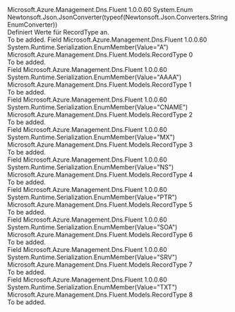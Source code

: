 <Type Name="RecordType" FullName="Microsoft.Azure.Management.Dns.Fluent.Models.RecordType">
  <TypeSignature Language="C#" Value="public enum RecordType" />
  <TypeSignature Language="ILAsm" Value=".class public auto ansi sealed RecordType extends System.Enum" />
  <TypeSignature Language="DocId" Value="T:Microsoft.Azure.Management.Dns.Fluent.Models.RecordType" />
  <TypeSignature Language="VB.NET" Value="Public Enum RecordType" />
  <TypeSignature Language="F#" Value="type RecordType = " />
  <AssemblyInfo>
    <AssemblyName>Microsoft.Azure.Management.Dns.Fluent</AssemblyName>
    <AssemblyVersion>1.0.0.60</AssemblyVersion>
  </AssemblyInfo>
  <Base>
    <BaseTypeName>System.Enum</BaseTypeName>
  </Base>
  <Attributes>
    <Attribute>
      <AttributeName>Newtonsoft.Json.JsonConverter(typeof(Newtonsoft.Json.Converters.StringEnumConverter))</AttributeName>
    </Attribute>
  </Attributes>
  <Docs>
    <summary>
            Definiert Werte für RecordType an.
            </summary>
    <remarks>To be added.</remarks>
  </Docs>
  <Members>
    <Member MemberName="A">
      <MemberSignature Language="C#" Value="A" />
      <MemberSignature Language="ILAsm" Value=".field public static literal valuetype Microsoft.Azure.Management.Dns.Fluent.Models.RecordType A = int32(0)" />
      <MemberSignature Language="DocId" Value="F:Microsoft.Azure.Management.Dns.Fluent.Models.RecordType.A" />
      <MemberSignature Language="VB.NET" Value="A" />
      <MemberSignature Language="F#" Value="A = 0" Usage="Microsoft.Azure.Management.Dns.Fluent.Models.RecordType.A" />
      <MemberType>Field</MemberType>
      <AssemblyInfo>
        <AssemblyName>Microsoft.Azure.Management.Dns.Fluent</AssemblyName>
        <AssemblyVersion>1.0.0.60</AssemblyVersion>
      </AssemblyInfo>
      <Attributes>
        <Attribute>
          <AttributeName>System.Runtime.Serialization.EnumMember(Value="A")</AttributeName>
        </Attribute>
      </Attributes>
      <ReturnValue>
        <ReturnType>Microsoft.Azure.Management.Dns.Fluent.Models.RecordType</ReturnType>
      </ReturnValue>
      <MemberValue>0</MemberValue>
      <Docs>
        <summary>To be added.</summary>
      </Docs>
    </Member>
    <Member MemberName="AAAA">
      <MemberSignature Language="C#" Value="AAAA" />
      <MemberSignature Language="ILAsm" Value=".field public static literal valuetype Microsoft.Azure.Management.Dns.Fluent.Models.RecordType AAAA = int32(1)" />
      <MemberSignature Language="DocId" Value="F:Microsoft.Azure.Management.Dns.Fluent.Models.RecordType.AAAA" />
      <MemberSignature Language="VB.NET" Value="AAAA" />
      <MemberSignature Language="F#" Value="AAAA = 1" Usage="Microsoft.Azure.Management.Dns.Fluent.Models.RecordType.AAAA" />
      <MemberType>Field</MemberType>
      <AssemblyInfo>
        <AssemblyName>Microsoft.Azure.Management.Dns.Fluent</AssemblyName>
        <AssemblyVersion>1.0.0.60</AssemblyVersion>
      </AssemblyInfo>
      <Attributes>
        <Attribute>
          <AttributeName>System.Runtime.Serialization.EnumMember(Value="AAAA")</AttributeName>
        </Attribute>
      </Attributes>
      <ReturnValue>
        <ReturnType>Microsoft.Azure.Management.Dns.Fluent.Models.RecordType</ReturnType>
      </ReturnValue>
      <MemberValue>1</MemberValue>
      <Docs>
        <summary>To be added.</summary>
      </Docs>
    </Member>
    <Member MemberName="CNAME">
      <MemberSignature Language="C#" Value="CNAME" />
      <MemberSignature Language="ILAsm" Value=".field public static literal valuetype Microsoft.Azure.Management.Dns.Fluent.Models.RecordType CNAME = int32(2)" />
      <MemberSignature Language="DocId" Value="F:Microsoft.Azure.Management.Dns.Fluent.Models.RecordType.CNAME" />
      <MemberSignature Language="VB.NET" Value="CNAME" />
      <MemberSignature Language="F#" Value="CNAME = 2" Usage="Microsoft.Azure.Management.Dns.Fluent.Models.RecordType.CNAME" />
      <MemberType>Field</MemberType>
      <AssemblyInfo>
        <AssemblyName>Microsoft.Azure.Management.Dns.Fluent</AssemblyName>
        <AssemblyVersion>1.0.0.60</AssemblyVersion>
      </AssemblyInfo>
      <Attributes>
        <Attribute>
          <AttributeName>System.Runtime.Serialization.EnumMember(Value="CNAME")</AttributeName>
        </Attribute>
      </Attributes>
      <ReturnValue>
        <ReturnType>Microsoft.Azure.Management.Dns.Fluent.Models.RecordType</ReturnType>
      </ReturnValue>
      <MemberValue>2</MemberValue>
      <Docs>
        <summary>To be added.</summary>
      </Docs>
    </Member>
    <Member MemberName="MX">
      <MemberSignature Language="C#" Value="MX" />
      <MemberSignature Language="ILAsm" Value=".field public static literal valuetype Microsoft.Azure.Management.Dns.Fluent.Models.RecordType MX = int32(3)" />
      <MemberSignature Language="DocId" Value="F:Microsoft.Azure.Management.Dns.Fluent.Models.RecordType.MX" />
      <MemberSignature Language="VB.NET" Value="MX" />
      <MemberSignature Language="F#" Value="MX = 3" Usage="Microsoft.Azure.Management.Dns.Fluent.Models.RecordType.MX" />
      <MemberType>Field</MemberType>
      <AssemblyInfo>
        <AssemblyName>Microsoft.Azure.Management.Dns.Fluent</AssemblyName>
        <AssemblyVersion>1.0.0.60</AssemblyVersion>
      </AssemblyInfo>
      <Attributes>
        <Attribute>
          <AttributeName>System.Runtime.Serialization.EnumMember(Value="MX")</AttributeName>
        </Attribute>
      </Attributes>
      <ReturnValue>
        <ReturnType>Microsoft.Azure.Management.Dns.Fluent.Models.RecordType</ReturnType>
      </ReturnValue>
      <MemberValue>3</MemberValue>
      <Docs>
        <summary>To be added.</summary>
      </Docs>
    </Member>
    <Member MemberName="NS">
      <MemberSignature Language="C#" Value="NS" />
      <MemberSignature Language="ILAsm" Value=".field public static literal valuetype Microsoft.Azure.Management.Dns.Fluent.Models.RecordType NS = int32(4)" />
      <MemberSignature Language="DocId" Value="F:Microsoft.Azure.Management.Dns.Fluent.Models.RecordType.NS" />
      <MemberSignature Language="VB.NET" Value="NS" />
      <MemberSignature Language="F#" Value="NS = 4" Usage="Microsoft.Azure.Management.Dns.Fluent.Models.RecordType.NS" />
      <MemberType>Field</MemberType>
      <AssemblyInfo>
        <AssemblyName>Microsoft.Azure.Management.Dns.Fluent</AssemblyName>
        <AssemblyVersion>1.0.0.60</AssemblyVersion>
      </AssemblyInfo>
      <Attributes>
        <Attribute>
          <AttributeName>System.Runtime.Serialization.EnumMember(Value="NS")</AttributeName>
        </Attribute>
      </Attributes>
      <ReturnValue>
        <ReturnType>Microsoft.Azure.Management.Dns.Fluent.Models.RecordType</ReturnType>
      </ReturnValue>
      <MemberValue>4</MemberValue>
      <Docs>
        <summary>To be added.</summary>
      </Docs>
    </Member>
    <Member MemberName="PTR">
      <MemberSignature Language="C#" Value="PTR" />
      <MemberSignature Language="ILAsm" Value=".field public static literal valuetype Microsoft.Azure.Management.Dns.Fluent.Models.RecordType PTR = int32(5)" />
      <MemberSignature Language="DocId" Value="F:Microsoft.Azure.Management.Dns.Fluent.Models.RecordType.PTR" />
      <MemberSignature Language="VB.NET" Value="PTR" />
      <MemberSignature Language="F#" Value="PTR = 5" Usage="Microsoft.Azure.Management.Dns.Fluent.Models.RecordType.PTR" />
      <MemberType>Field</MemberType>
      <AssemblyInfo>
        <AssemblyName>Microsoft.Azure.Management.Dns.Fluent</AssemblyName>
        <AssemblyVersion>1.0.0.60</AssemblyVersion>
      </AssemblyInfo>
      <Attributes>
        <Attribute>
          <AttributeName>System.Runtime.Serialization.EnumMember(Value="PTR")</AttributeName>
        </Attribute>
      </Attributes>
      <ReturnValue>
        <ReturnType>Microsoft.Azure.Management.Dns.Fluent.Models.RecordType</ReturnType>
      </ReturnValue>
      <MemberValue>5</MemberValue>
      <Docs>
        <summary>To be added.</summary>
      </Docs>
    </Member>
    <Member MemberName="SOA">
      <MemberSignature Language="C#" Value="SOA" />
      <MemberSignature Language="ILAsm" Value=".field public static literal valuetype Microsoft.Azure.Management.Dns.Fluent.Models.RecordType SOA = int32(6)" />
      <MemberSignature Language="DocId" Value="F:Microsoft.Azure.Management.Dns.Fluent.Models.RecordType.SOA" />
      <MemberSignature Language="VB.NET" Value="SOA" />
      <MemberSignature Language="F#" Value="SOA = 6" Usage="Microsoft.Azure.Management.Dns.Fluent.Models.RecordType.SOA" />
      <MemberType>Field</MemberType>
      <AssemblyInfo>
        <AssemblyName>Microsoft.Azure.Management.Dns.Fluent</AssemblyName>
        <AssemblyVersion>1.0.0.60</AssemblyVersion>
      </AssemblyInfo>
      <Attributes>
        <Attribute>
          <AttributeName>System.Runtime.Serialization.EnumMember(Value="SOA")</AttributeName>
        </Attribute>
      </Attributes>
      <ReturnValue>
        <ReturnType>Microsoft.Azure.Management.Dns.Fluent.Models.RecordType</ReturnType>
      </ReturnValue>
      <MemberValue>6</MemberValue>
      <Docs>
        <summary>To be added.</summary>
      </Docs>
    </Member>
    <Member MemberName="SRV">
      <MemberSignature Language="C#" Value="SRV" />
      <MemberSignature Language="ILAsm" Value=".field public static literal valuetype Microsoft.Azure.Management.Dns.Fluent.Models.RecordType SRV = int32(7)" />
      <MemberSignature Language="DocId" Value="F:Microsoft.Azure.Management.Dns.Fluent.Models.RecordType.SRV" />
      <MemberSignature Language="VB.NET" Value="SRV" />
      <MemberSignature Language="F#" Value="SRV = 7" Usage="Microsoft.Azure.Management.Dns.Fluent.Models.RecordType.SRV" />
      <MemberType>Field</MemberType>
      <AssemblyInfo>
        <AssemblyName>Microsoft.Azure.Management.Dns.Fluent</AssemblyName>
        <AssemblyVersion>1.0.0.60</AssemblyVersion>
      </AssemblyInfo>
      <Attributes>
        <Attribute>
          <AttributeName>System.Runtime.Serialization.EnumMember(Value="SRV")</AttributeName>
        </Attribute>
      </Attributes>
      <ReturnValue>
        <ReturnType>Microsoft.Azure.Management.Dns.Fluent.Models.RecordType</ReturnType>
      </ReturnValue>
      <MemberValue>7</MemberValue>
      <Docs>
        <summary>To be added.</summary>
      </Docs>
    </Member>
    <Member MemberName="TXT">
      <MemberSignature Language="C#" Value="TXT" />
      <MemberSignature Language="ILAsm" Value=".field public static literal valuetype Microsoft.Azure.Management.Dns.Fluent.Models.RecordType TXT = int32(8)" />
      <MemberSignature Language="DocId" Value="F:Microsoft.Azure.Management.Dns.Fluent.Models.RecordType.TXT" />
      <MemberSignature Language="VB.NET" Value="TXT" />
      <MemberSignature Language="F#" Value="TXT = 8" Usage="Microsoft.Azure.Management.Dns.Fluent.Models.RecordType.TXT" />
      <MemberType>Field</MemberType>
      <AssemblyInfo>
        <AssemblyName>Microsoft.Azure.Management.Dns.Fluent</AssemblyName>
        <AssemblyVersion>1.0.0.60</AssemblyVersion>
      </AssemblyInfo>
      <Attributes>
        <Attribute>
          <AttributeName>System.Runtime.Serialization.EnumMember(Value="TXT")</AttributeName>
        </Attribute>
      </Attributes>
      <ReturnValue>
        <ReturnType>Microsoft.Azure.Management.Dns.Fluent.Models.RecordType</ReturnType>
      </ReturnValue>
      <MemberValue>8</MemberValue>
      <Docs>
        <summary>To be added.</summary>
      </Docs>
    </Member>
  </Members>
</Type>